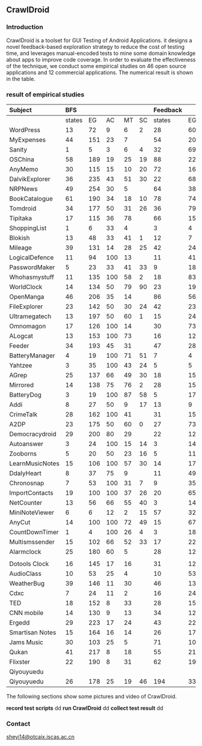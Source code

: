 ## CrawlDroid 
###  Introduction
CrawlDroid is a toolset for GUI Testing of Android Applications.  it designs a novel feedback-based exploration strategy to reduce the cost of testing time, and  leverages manual-encoded tests to mine some domain knowledge about apps to improve code coverage. In order to  evaluate the effectiveness of the technique, we conduct some  empirical studies on 46 open source applications and 12 commercial applications. The numerical result is shown in the table.
 
###  result of empirical studies
|Subject|BFS|||||Feedback|||||Monkey|||
|:--|:--|:--|:--|:--|:--|:--|:--|:--|:--|:--|:--|:--|:--|
||states|EG|AC|MT|SC|states|EG|AC|MT|SC|AC|MT|SC|
|WordPress         |13|72|9|6|2|28|60|9|15|3|9|23||
|MyExpenses      |44|151|23|7||54|200|67|10||52|15||
|Sanity              |1|5|3|6|4|32|69|86|46|18|71|42||
|OSChina             |58|189|19|25|19|88|223|45|40|34|45|33||
|AnyMemo |30|115|15|10|20|72|169|66|15|39|48|15||
|DalvikExplorer    |36|235|43|51|30|22|68|69|80|65|94|79||
|NRPNews|49|254|30|5||64|38|77|6||77|5||
|BookCatalogue    |61|190|34|18|10|78|74|54|25|3|54|28||
|Tomdroid|34|177|50|31|26|36|79|63|34|28|63|43||
|Tipitaka              |17|115|36|78||66|158|73|90||73|9||
|ShoppingList          |1|6|33|4||3|4|66|13||67|14||
|Blokish|13|48|33|41|1|12|7|100|55|1|67|43||
|Mileage|39|131|14|28|25|42|242|42|33|28|42|44||
|LogicalDefence     |11|94|100|13||11|41|100|14||100|14||
|PasswordMaker     |5|23|33|41|33|9|18|66|54|29|67|75||
|Whohasmystuff      |11|135|100|58|2|18|83|100|91|2|100|82||
|WorldClock|14|134|50|79|90|23|194|50|80|88|50|80||
|OpenManga|46|206|35|14||86|56|57|35||66|42||
|FileExplorer|23|142|50|30|24|42|230|50|42|34|50|35||
|Ultramegatech|13|197|50|60|1|15|24|50|63|1|50|64||
|Omnomagon|17|126|100|14||30|73|75|34||75|40||
|ALogcat|13|153|100|73||16|126|100|74||100|74||
|Feeder|34|193|45|31||47|284|55|64||45|57||
|BatteryManager     |4|19|100|71|51|7|4|100|71|82|100|71||
|Yahtzee|3|35|100|43|24|5|5|100|47|6|50|5||
|AGrep                   |25|137|66|49|30|18|150|83|58|38|63|48||
|Mirrored|14|138|75|76|2|28|155|100|82|2|100|81||
|BatteryDog           |3|19|100|87|58|5|17|100|89|13|100|90||
|Addi|8|27|50|9|17|13|9|50|11|17|50|11||
|CrimeTalk             |28|162|100|41||31|159|100|41||100|41||
|A2DP |23|175|50|60|0|27|73|100|63|0|100|63||
|Democracydroid   |29|200|80|29||22|123|100|37||100|38||
|Autoanswer          |3|24|100|15|14|3|14|100|15|27|100|15||
|Zooborns            |5|20|50|23|16|5|11|50|23|30|50|24||
|LearnMusicNotes |15|106|100|57|30|14|176|100|62|34|100|42||
|DdalyHeart            |8|37|75|9||11|49|75|12||75|11||
|Chronosnap          |7|53|100|31|7|9|35|100|45|7|100|45||
|ImportContacts      |19|100|100|37|26|20|65|100|39|28|100|40||
|NetCounter           |13|56|66|55|40|3|14|66|57|37|67|57||
|MiniNoteViewer      |6|6|12|2|15|57|320|12|57|30|13|57||
|AnyCut                |14|100|100|72|49|15|67|100|77|67|100|80||
|CountDownTimer   |1|4|100|26|4|3|18|100|70|11|100|70||
|Multismssender     |15|102|66|52|33|17|22|33|68|40|33|45||
|Alarmclock           |25|180|60|5||28|123|60|64||60|64||
|||||||||||||||
|Dotools Clock   |16|145|17|16||31|121|40|29||37|29||
|AudioClass        |10|53|25|4||10|53|25|4||25|7||
|WeatherBug       |39|146|11|30||46|134|17|30||22|32||
|Cdxc                |7|24|11|2||16|24|28|9||22|8||
|TED                  |18|152|8|33||28|153|28|35||24|35||
|CNN mobile        |14|130|9|13||34|120|36|28||27|25||
|Ergedd              |29|223|17|24||43|221|25|26||33|25||
|Smartisan Notes  |15|164|16|14||26|175|30|17||23|15||
|Jams Music         |30|103|25|5||71|108|56|29||25|6||
|Qukan                |41|217|8|18||55|216|17|20||21|21||
|Flixster              |22|190|8|31||62|196|31|44||27|37||
|Qiyouyuedu       ||||||||||||||
|Qiyouyuedu         |26|178|25|19|46|194|33|36||27|37||


The following sections show some  pictures and video of CrawlDroid.

**record test scripts**
dd
**run CrawlDroid**
dd
**collect test result**
dd
### Contact
sheyi14@otcaix.iscas.ac.cn
